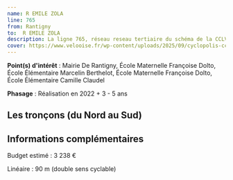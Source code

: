 ```yaml
---
name: R EMILE ZOLA
line: 765
from: Rantigny
to:  R EMILE ZOLA 
description: La ligne 765, réseau reseau tertiaire du schéma de la CCLVD (tronçon 165) concerne Rantigny - R EMILE ZOLA
cover: https://www.velooise.fr/wp-content/uploads/2025/09/cyclopolis-cclvd-165.jpg
---
```


**Point(s) d'intérêt** : Mairie De Rantigny, École Maternelle Françoise Dolto, École Élémentaire Marcelin Berthelot, École Maternelle Françoise Dolto, École Élémentaire Camille Claudel

**Phasage** : Réalisation en 2022 + 3 - 5 ans

## Les tronçons (du Nord au Sud)

## Informations complémentaires

Budget estimé :  3 238 € 

Linéaire : 90 m (double sens cyclable)

